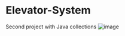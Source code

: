 # Elevator-System
Second project with Java collections 
![image](https://github.com/user-attachments/assets/e1733c0b-8605-4e7e-a33b-a2d759a56c0f)
